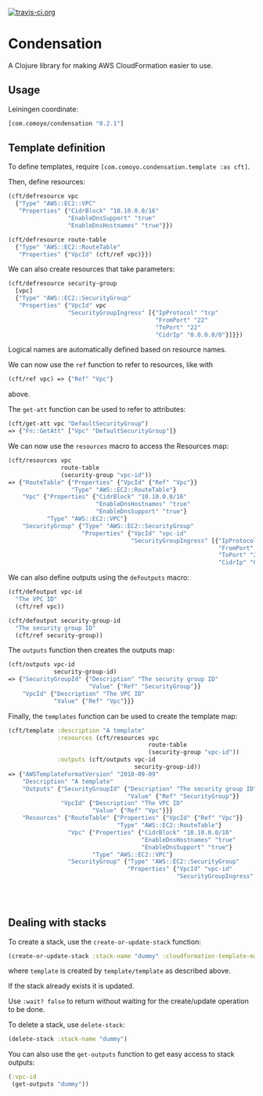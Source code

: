 [![travis-ci.org](https://travis-ci.org/comoyo/condensation.svg?branch=master)](https://travis-ci.org/comoyo/condensation)

# Condensation

A Clojure library for making AWS CloudFormation easier to use.

## Usage

Leiningen coordinate:

```clj
[com.comoyo/condensation "0.2.1"]
```

## Template definition

To define templates, require
`[com.comoyo.condensation.template :as cft]`.

Then, define resources:

```clojure
(cft/defresource vpc
  {"Type" "AWS::EC2::VPC"
   "Properties" {"CidrBlock" "10.10.0.0/16"
                 "EnableDnsSupport" "true"
                 "EnableDnsHostnames" "true"}})

(cft/defresource route-table
  {"Type" "AWS::EC2::RouteTable"
   "Properties" {"VpcId" (cft/ref vpc)}})
```

We can also create resources that take parameters:

```clojure
(cft/defresource security-group
  [vpc]
  {"Type" "AWS::EC2::SecurityGroup"
   "Properties" {"VpcId" vpc
                 "SecurityGroupIngress" [{"IpProtocol" "tcp"
                                          "FromPort" "22"
                                          "ToPort" "22"
                                          "CidrIp" "0.0.0.0/0"}]}})
```

Logical names are automatically defined based on resource names.

We can now use the `ref` function to refer to resources, like with

```clojure
(cft/ref vpc) => {"Ref" "Vpc"}
```

above.

The `get-att` function can be used to refer to attributes:

```clojure
(cft/get-att vpc "DefaultSecurityGroup")
=> {"Fn::GetAtt" ["Vpc" "DefaultSecurityGroup"]}
```

We can now use the `resources` macro to access the Resources map:

```clojure
(cft/resources vpc
               route-table
               (security-group "vpc-id"))
=> {"RouteTable" {"Properties" {"VpcId" {"Ref" "Vpc"}}
                  "Type" "AWS::EC2::RouteTable"}
    "Vpc" {"Properties" {"CidrBlock" "10.10.0.0/16"
                         "EnableDnsHostnames" "true"
                         "EnableDnsSupport" "true"}
           "Type" "AWS::EC2::VPC"}
    "SecurityGroup" {"Type" "AWS::EC2::SecurityGroup"
                     "Properties" {"VpcId" "vpc-id"
                                   "SecurityGroupIngress" [{"IpProtocol" "tcp"
                                                            "FromPort" "22"
                                                            "ToPort" "22"
                                                            "CidrIp" "0.0.0.0/0"}]}}}
```

We can also define outputs using the `defoutputs` macro:

```clojure
(cft/defoutput vpc-id
  "The VPC ID"
  (cft/ref vpc))

(cft/defoutput security-group-id
  "The security group ID"
  (cft/ref security-group))
```

The `outputs` function then creates the outputs map:

```clojure
(cft/outputs vpc-id
             security-group-id)
=> {"SecurityGroupId" {"Description" "The security group ID"
                       "Value" {"Ref" "SecurityGroup"}}
    "VpcId" {"Description" "The VPC ID"
             "Value" {"Ref" "Vpc"}}}
```
Finally, the `templates` function can be used to create the template
map:

```clojure
(cft/template :description "A template"
              :resources (cft/resources vpc
                                        route-table
                                        (security-group "vpc-id"))
              :outputs (cft/outputs vpc-id
                                    security-group-id))
=> {"AWSTemplateFormatVersion" "2010-09-09"
    "Description" "A template"
    "Outputs" {"SecurityGroupId" {"Description" "The security group ID"
                                  "Value" {"Ref" "SecurityGroup"}}
               "VpcId" {"Description" "The VPC ID"
                        "Value" {"Ref" "Vpc"}}}
    "Resources" {"RouteTable" {"Properties" {"VpcId" {"Ref" "Vpc"}}
                               "Type" "AWS::EC2::RouteTable"}
                 "Vpc" {"Properties" {"CidrBlock" "10.10.0.0/16"
                                      "EnableDnsHostnames" "true"
                                      "EnableDnsSupport" "true"}
                        "Type" "AWS::EC2::VPC"}
                 "SecurityGroup" {"Type" "AWS::EC2::SecurityGroup"
                                  "Properties" {"VpcId" "vpc-id"
                                                "SecurityGroupIngress" [{"IpProtocol" "tcp"
                                                                         "FromPort" "22"
                                                                         "ToPort" "22"
                                                                         "CidrIp" "0.0.0.0/0"}]}}}}
```

## Dealing with stacks

To create a stack, use the `create-or-update-stack` function:

```clj
(create-or-update-stack :stack-name "dummy" :cloudformation-template-map template)
```

where `template` is created by `template/template` as described above.

If the stack already exists it is updated.

Use `:wait? false` to return without waiting for the create/update
operation to be done.

To delete a stack, use `delete-stack`:

```clj
(delete-stack :stack-name "dummy")
```

You can also use the `get-outputs` function to get easy access to
stack outputs:

```clj
(:vpc-id
 (get-outputs "dummy"))
```

